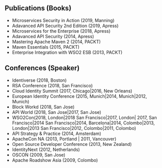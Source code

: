 ## Publications (Books)

* Microservices Security in Action (2019, Manning)
* Adavanced API Security 2nd Edition (2019, Apress)
* Microservices for the Enterprise (2018, Apress)
* Adavanced API Security (2014, Apress)
* Mastering Apache Maven 2 (2014, PACKT)
* Maven Essentials (2015, PACKT)
* Enterprise Integration with WSO2 ESB (2013, PACKT)

## Conferences (Speaker)

* Identiverse (2018, Boston)
* RSA Conference (2018, San Francisco)
* Cloud Identity Summit (2017, Chicago|2016, New Orleans)
* European Identity Conference (2015, Munich|2014, Munich|2012, Munich)
* Block Workd (2018, San Jose)
* API World (2018, San Jose|2017, San Jose)
* WSO2Con(2018, London|2018 San Francisco|2017, London| 2017, San Francisco|2014 San Francisco|2014, Barcelona|2014, Colombo|2013, London|2013 San Francisco|2012, Colombo|2011, Colombo)
* API Strategy & Practice (2014, Amsterdam)
* ApacheCon NA (2013, Portland | 2011, Vancouver)
* Open Source Developer Conference (2013, New Zealand)
* IdentityNext (2012, Netherlands)
* OSCON (2009, San Jose)
* Apache Roadshow Asia (2009, Colombo)
